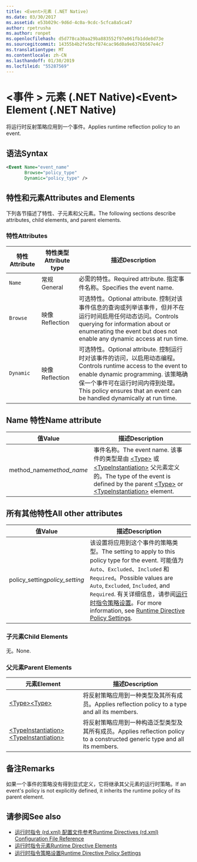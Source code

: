 ```yaml
---
title: <Event>元素 (.NET Native)
ms.date: 03/30/2017
ms.assetid: e53b029c-9d6d-4c0a-9cdc-5cfca8a5ca47
author: rpetrusha
ms.author: ronpet
ms.openlocfilehash: d5d778ca30aa29ba883552f97e061fb1dde8d73e
ms.sourcegitcommit: 14355b4b2fe5bcf874cac96d0a9e6376b567e4c7
ms.translationtype: MT
ms.contentlocale: zh-CN
ms.lasthandoff: 01/30/2019
ms.locfileid: "55287569"
---
```

# <a name="event-element-net-native"></a><span data-ttu-id="fe1cb-102">\<事件 > 元素 (.NET Native)</span><span class="sxs-lookup"><span data-stu-id="fe1cb-102">\<Event> Element (.NET Native)</span></span>
<span data-ttu-id="fe1cb-103">将运行时反射策略应用到一个事件。</span><span class="sxs-lookup"><span data-stu-id="fe1cb-103">Applies runtime reflection policy to an event.</span></span>  
  
## <a name="syntax"></a><span data-ttu-id="fe1cb-104">语法</span><span class="sxs-lookup"><span data-stu-id="fe1cb-104">Syntax</span></span>  
  
```xml  
<Event Name="event_name"   
       Browse="policy_type"   
       Dynamic="policy_type" />  
```  
  
## <a name="attributes-and-elements"></a><span data-ttu-id="fe1cb-105">特性和元素</span><span class="sxs-lookup"><span data-stu-id="fe1cb-105">Attributes and Elements</span></span>  
 <span data-ttu-id="fe1cb-106">下列各节描述了特性、子元素和父元素。</span><span class="sxs-lookup"><span data-stu-id="fe1cb-106">The following sections describe attributes, child elements, and parent elements.</span></span>  
  
### <a name="attributes"></a><span data-ttu-id="fe1cb-107">特性</span><span class="sxs-lookup"><span data-stu-id="fe1cb-107">Attributes</span></span>  
  
|<span data-ttu-id="fe1cb-108">特性</span><span class="sxs-lookup"><span data-stu-id="fe1cb-108">Attribute</span></span>|<span data-ttu-id="fe1cb-109">特性类型</span><span class="sxs-lookup"><span data-stu-id="fe1cb-109">Attribute type</span></span>|<span data-ttu-id="fe1cb-110">描述</span><span class="sxs-lookup"><span data-stu-id="fe1cb-110">Description</span></span>|  
|---------------|--------------------|-----------------|  
|`Name`|<span data-ttu-id="fe1cb-111">常规</span><span class="sxs-lookup"><span data-stu-id="fe1cb-111">General</span></span>|<span data-ttu-id="fe1cb-112">必需的特性。</span><span class="sxs-lookup"><span data-stu-id="fe1cb-112">Required attribute.</span></span> <span data-ttu-id="fe1cb-113">指定事件名称。</span><span class="sxs-lookup"><span data-stu-id="fe1cb-113">Specifies the event name.</span></span>|  
|`Browse`|<span data-ttu-id="fe1cb-114">映像</span><span class="sxs-lookup"><span data-stu-id="fe1cb-114">Reflection</span></span>|<span data-ttu-id="fe1cb-115">可选特性。</span><span class="sxs-lookup"><span data-stu-id="fe1cb-115">Optional attribute.</span></span> <span data-ttu-id="fe1cb-116">控制对该事件信息的查询或列举该事件，但并不在运行时间启用任何动态访问。</span><span class="sxs-lookup"><span data-stu-id="fe1cb-116">Controls querying for information about or enumerating the event but does not enable any dynamic access at run time.</span></span>|  
|`Dynamic`|<span data-ttu-id="fe1cb-117">映像</span><span class="sxs-lookup"><span data-stu-id="fe1cb-117">Reflection</span></span>|<span data-ttu-id="fe1cb-118">可选特性。</span><span class="sxs-lookup"><span data-stu-id="fe1cb-118">Optional attribute.</span></span> <span data-ttu-id="fe1cb-119">控制运行时对该事件的访问，以启用动态编程。</span><span class="sxs-lookup"><span data-stu-id="fe1cb-119">Controls runtime access to the event to enable dynamic programming.</span></span> <span data-ttu-id="fe1cb-120">该策略确保一个事件可在运行时间内得到处理。</span><span class="sxs-lookup"><span data-stu-id="fe1cb-120">This policy ensures that an event can be handled dynamically at run time.</span></span>|  
  
## <a name="name-attribute"></a><span data-ttu-id="fe1cb-121">Name 特性</span><span class="sxs-lookup"><span data-stu-id="fe1cb-121">Name attribute</span></span>  
  
|<span data-ttu-id="fe1cb-122">值</span><span class="sxs-lookup"><span data-stu-id="fe1cb-122">Value</span></span>|<span data-ttu-id="fe1cb-123">描述</span><span class="sxs-lookup"><span data-stu-id="fe1cb-123">Description</span></span>|  
|-----------|-----------------|  
|<span data-ttu-id="fe1cb-124">method_name</span><span class="sxs-lookup"><span data-stu-id="fe1cb-124">*method_name*</span></span>|<span data-ttu-id="fe1cb-125">事件名称。</span><span class="sxs-lookup"><span data-stu-id="fe1cb-125">The event name.</span></span> <span data-ttu-id="fe1cb-126">该事件的类型是由 [\<Type>](../../../docs/framework/net-native/type-element-net-native.md) 或 [\<TypeInstantiation>](../../../docs/framework/net-native/typeinstantiation-element-net-native.md) 父元素定义的。</span><span class="sxs-lookup"><span data-stu-id="fe1cb-126">The type of the event is defined by the parent [\<Type>](../../../docs/framework/net-native/type-element-net-native.md) or [\<TypeInstantiation>](../../../docs/framework/net-native/typeinstantiation-element-net-native.md) element.</span></span>|  
  
## <a name="all-other-attributes"></a><span data-ttu-id="fe1cb-127">所有其他特性</span><span class="sxs-lookup"><span data-stu-id="fe1cb-127">All other attributes</span></span>  
  
|<span data-ttu-id="fe1cb-128">值</span><span class="sxs-lookup"><span data-stu-id="fe1cb-128">Value</span></span>|<span data-ttu-id="fe1cb-129">描述</span><span class="sxs-lookup"><span data-stu-id="fe1cb-129">Description</span></span>|  
|-----------|-----------------|  
|<span data-ttu-id="fe1cb-130">policy_setting</span><span class="sxs-lookup"><span data-stu-id="fe1cb-130">*policy_setting*</span></span>|<span data-ttu-id="fe1cb-131">该设置将应用到这个事件的策略类型。</span><span class="sxs-lookup"><span data-stu-id="fe1cb-131">The setting to apply to this policy type for the event.</span></span> <span data-ttu-id="fe1cb-132">可能值为 `Auto`、`Excluded`、`Included` 和 `Required`。</span><span class="sxs-lookup"><span data-stu-id="fe1cb-132">Possible values are `Auto`, `Excluded`, `Included`, and `Required`.</span></span> <span data-ttu-id="fe1cb-133">有关详细信息，请参阅[运行时指令策略设置](../../../docs/framework/net-native/runtime-directive-policy-settings.md)。</span><span class="sxs-lookup"><span data-stu-id="fe1cb-133">For more information, see [Runtime Directive Policy Settings](../../../docs/framework/net-native/runtime-directive-policy-settings.md).</span></span>|  
  
### <a name="child-elements"></a><span data-ttu-id="fe1cb-134">子元素</span><span class="sxs-lookup"><span data-stu-id="fe1cb-134">Child Elements</span></span>  
 <span data-ttu-id="fe1cb-135">无。</span><span class="sxs-lookup"><span data-stu-id="fe1cb-135">None.</span></span>  
  
### <a name="parent-elements"></a><span data-ttu-id="fe1cb-136">父元素</span><span class="sxs-lookup"><span data-stu-id="fe1cb-136">Parent Elements</span></span>  
  
|<span data-ttu-id="fe1cb-137">元素</span><span class="sxs-lookup"><span data-stu-id="fe1cb-137">Element</span></span>|<span data-ttu-id="fe1cb-138">描述</span><span class="sxs-lookup"><span data-stu-id="fe1cb-138">Description</span></span>|  
|-------------|-----------------|  
|[<span data-ttu-id="fe1cb-139">\<Type></span><span class="sxs-lookup"><span data-stu-id="fe1cb-139">\<Type></span></span>](../../../docs/framework/net-native/type-element-net-native.md)|<span data-ttu-id="fe1cb-140">将反射策略应用到一种类型及其所有成员。</span><span class="sxs-lookup"><span data-stu-id="fe1cb-140">Applies reflection policy to a type and all its members.</span></span>|  
|[<span data-ttu-id="fe1cb-141">\<TypeInstantiation></span><span class="sxs-lookup"><span data-stu-id="fe1cb-141">\<TypeInstantiation></span></span>](../../../docs/framework/net-native/typeinstantiation-element-net-native.md)|<span data-ttu-id="fe1cb-142">将反射策略应用到一种构造泛型类型及其所有成员。</span><span class="sxs-lookup"><span data-stu-id="fe1cb-142">Applies reflection policy to a constructed generic type and all its members.</span></span>|  
  
## <a name="remarks"></a><span data-ttu-id="fe1cb-143">备注</span><span class="sxs-lookup"><span data-stu-id="fe1cb-143">Remarks</span></span>  
 <span data-ttu-id="fe1cb-144">如果一个事件的策略没有得到显式定义，它将继承其父元素的运行时策略。</span><span class="sxs-lookup"><span data-stu-id="fe1cb-144">If an event's policy is not explicitly defined, it inherits the runtime policy of its parent element.</span></span>  
  
## <a name="see-also"></a><span data-ttu-id="fe1cb-145">请参阅</span><span class="sxs-lookup"><span data-stu-id="fe1cb-145">See also</span></span>
- [<span data-ttu-id="fe1cb-146">运行时指令 (rd.xml) 配置文件参考</span><span class="sxs-lookup"><span data-stu-id="fe1cb-146">Runtime Directives (rd.xml) Configuration File Reference</span></span>](../../../docs/framework/net-native/runtime-directives-rd-xml-configuration-file-reference.md)
- [<span data-ttu-id="fe1cb-147">运行时指令元素</span><span class="sxs-lookup"><span data-stu-id="fe1cb-147">Runtime Directive Elements</span></span>](../../../docs/framework/net-native/runtime-directive-elements.md)
- [<span data-ttu-id="fe1cb-148">运行时指令策略设置</span><span class="sxs-lookup"><span data-stu-id="fe1cb-148">Runtime Directive Policy Settings</span></span>](../../../docs/framework/net-native/runtime-directive-policy-settings.md)

